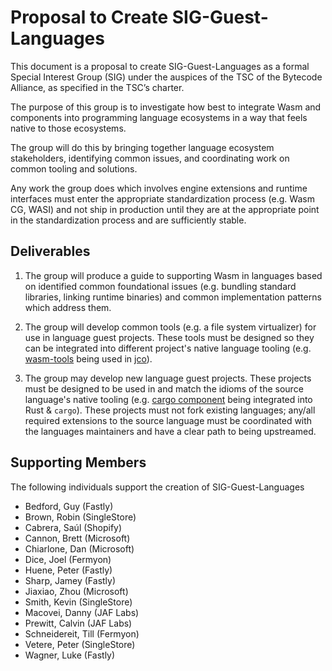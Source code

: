 # Proposal to Create SIG-Guest-Languages

This document is a proposal to create SIG-Guest-Languages as a formal Special Interest Group (SIG) under the auspices of the TSC of the Bytecode Alliance, as specified in the TSC’s charter.

The purpose of this group is to investigate how best to integrate Wasm and components into programming language ecosystems in a way that feels native to those ecosystems.

The group will do this by bringing together language ecosystem stakeholders, identifying common issues, and coordinating work on common tooling and solutions.

Any work the group does which involves engine extensions and runtime interfaces must enter the appropriate standardization process (e.g. Wasm CG, WASI) and not ship in production until they are at the appropriate point in the standardization process and are sufficiently stable.

## Deliverables

1. The group will produce a guide to supporting Wasm in languages based on identified common foundational issues (e.g. bundling standard libraries, linking runtime binaries) and common implementation patterns which address them.

1. The group will develop common tools (e.g. a file system virtualizer) for use in language guest projects. These tools must be designed so they can be integrated into different project's native language tooling (e.g. [wasm-tools](https://github.com/bytecodealliance/wasm-tools) being used in [jco](https://github.com/bytecodealliance/jco/tree/main)).

1. The group may develop new language guest projects. These projects must be designed to be used in and match the idioms of the source language's native tooling (e.g. [cargo component](https://github.com/bytecodealliance/cargo-component) being integrated into Rust & `cargo`). These projects must not fork existing languages; any/all required extensions to the source language must be coordinated with the languages maintainers and have a clear path to being upstreamed.

## Supporting Members

The following individuals support the creation of SIG-Guest-Languages

* Bedford, Guy (Fastly)
* Brown, Robin (SingleStore)
* Cabrera, Saúl (Shopify)
* Cannon, Brett (Microsoft)
* Chiarlone, Dan (Microsoft)
* Dice, Joel (Fermyon)
* Huene, Peter (Fastly)
* Sharp, Jamey (Fastly)
* Jiaxiao, Zhou (Microsoft)
* Smith, Kevin (SingleStore)
* Macovei, Danny (JAF Labs)
* Prewitt, Calvin (JAF Labs)
* Schneidereit, Till (Fermyon)
* Vetere, Peter (SingleStore)
* Wagner, Luke (Fastly)

